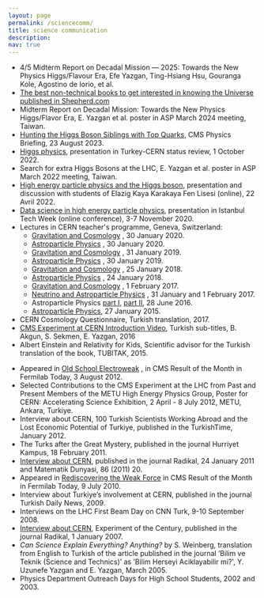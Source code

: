 ```yaml
---
layout: page
permalink: /sciencecomm/
title: science communication
description: 
nav: true
---
```

* 4/5 Midterm Report on Decadal Mission — 2025: Towards the New Physics Higgs/Flavour Era, Efe Yazgan, Ting-Hsiang Hsu, Gouranga Kole, Agostino de Iorio, et al. 
* [The best non-technical books to get interested in knowing the Universe published in Shepherd.com](https://shepherd.com/best-books/non-technical-books-to-get-interested-in-knowing-t)
* Midterm Report on Decadal Mission: Towards the New Physics Higgs/Flavor Era, E. Yazgan et al. poster in ASP March 2024 meeting, Taiwan. 
* [Hunting the Higgs Boson Siblings with Top Quarks](https://cms.cern/news/hunting-higgs-boson-siblings-top-quarks), CMS Physics Briefing, 23 August 2023.
* [Higgs physics](https://indico.cern.ch/event/1199854/timetable/#20221001 ), presentation in Turkey-CERN status review, 1 October 2022. 
* Search for extra Higgs Bosons at the LHC, E. Yazgan et al. poster in ASP March 2022 meeting, Taiwan. 
* [High energy particle physics and the Higgs boson](https://www.youtube.com/watch?app=desktop&v=U93YQniW9GY ), presentation and discussion with students of Elazig Kaya Karakaya Fen Lisesi (online), 22 Avril 2022.
* [Data science in high energy particle physics](https://www.youtube.com/watch?v=nFrc4nCddFg&t=17120s ), presentation in Istanbul Tech Week (online conference), 3-7 November 2020.
* Lectures in CERN teacher's programme, Geneva, Switzerland:
   * [Gravitation and Cosmology](https://indico.cern.ch/event/853526/contributions/3715355/attachments/1978331/4613295/Astroparcacik_2020_bolum2.pdf) , 30 January 2020.
   * [Astroparticle Physics](https://indico.cern.ch/event/853526/contributions/3715355/attachments/1978331/4613295/Astroparcacik_2020_bolum2.pdf) , 30 January 2020.
   * [Gravitation and Cosmology](https://indico.cern.ch/event/724532/contributions/3266233/attachments/1788272/4613283/Astroparcacik_2019_bolum2.pdf) , 31 January 2019.
   * [Astroparticle Physics](https://indico.cern.ch/event/724532/contributions/3266117/attachments/1787480/2910812/Astroparcacik_2019_bolum1_wo_nu.pdf) , 30 January 2019.
   * [Gravitation and Cosmology](https://indico.cern.ch/event/669040/contributions/2812761/attachments/1589294/4613314/Astroparcacik_2018_bolum2.pdf) , 25 January 2018.
   * [Astroparticle Physics](https://indico.cern.ch/event/669040/contributions/2735861/attachments/1588435/2512494/Astroparcacik_2018_bolum1_neutrinosuz.pdf) , 24 January 2018.
   * [Gravitation and Cosmology](https://indico.cern.ch/event/569790/contributions/2304340/attachments/1336782/4613358/Astroparcacik_2017_bolum2.pdf) , 1 February 2017.
   * [Neutrino and Astroparticle Physics](https://indico.cern.ch/event/569790/contributions/2304355/attachments/1336785/2143811/Astroparcacik_2017_bolum1.pdf) , 31 January and 1 February 2017.
   * Astroparticle Physics [part I](https://indico.cern.ch/event/496615/contributions/1175382/attachments/1227551/1926513/Astroparcacik_2016_bolum1.pdf), [part II](https://indico.cern.ch/event/496615/contributions/1175405/attachments/1227543/1926516/Astroparcacik_2016_bolum2.pdf), 28 June 2016.
   * [Astroparticle Physics](https://indico.cern.ch/event/344432/contributions/1743183/attachments/678198/931760/Astroparcacik.pdf), 27 January 2015.
* CERN Cosmology Questionnaire, Turkish translation, 2017.
* [CMS Experiment at CERN Introduction Video](https://www.youtube.com/watch?v=S99d9BQmGB0), Turkish sub-titles, B. Akgun, S. Sekmen, E.
Yazgan, 2016
* Albert Einstein and Relativity for Kids, Scientific advisor for the Turkish translation of the book, TUBITAK, 2015.
<!---- * [Turkish Scientists at CERN](https://www.sozcu.com.tr/egitim/cerndeki-turk-bilimadamlari.html) , published in the journal Sozcu, 23 February 2005. ---->
* Appeared in [Old School Electroweak](https://www.fnal.gov/pub/today/archive/archive_2012/today12-08-03.html) , in CMS Result of the Month in Fermilab Today, 3 August 2012.
* Selected Contributions to the CMS Experiment at the LHC from Past and Present Members of the METU High Energy Physics Group, Poster for CERN: Accelerating Science Exhibition, 2 April - 8 July 2012, METU, Ankara, Turkiye.
* Interview about CERN, 100 Turkish Scientists Working Abroad and the Lost Economic Potential of Turkiye, published in the TurkishTime, January 2012.
* The Turks after the Great Mystery, published in the journal Hurriyet Kampus, 18 February 2011.
* [Interview about CERN](http://www.radikal.com.tr/hayat/dev-deneyin-turk-arastirmacilari-1037654/), published in the journal Radikal, 24 January 2011 and Matematik Dunyasi, 86 (2011) 20.
* Appeared in [Rediscovering the Weak Force](http://www.fnal.gov/pub/today/archive/archive_2010/today10-07-09.html) in CMS Result of the Month in Fermilab Today, 9 July 2010.
* Interview about Turkiye’s involvement at CERN, published in the journal Turkish Daily News, 2009.
* Interviews on the LHC First Beam Day on CNN Turk, 9-10 September 2008.
* [Interview about CERN](http://www.radikal.com.tr/turkiye/yuzyilin-fizik-deneyi-801842/), Experiment of the Century, published in the journal Radikal, 1 January 2007.
* *Can Science Explain Everything? Anything?* by S. Weinberg, translation from English to Turkish of the article published in the journal ’Bilim ve Teknik (Science and Technics)’ as ’Bilim Herseyi Aciklayabilir mi?', Y. Uzunefe Yazgan and E. Yazgan, March 2005.
* Physics Department Outreach Days for High School Students, 2002 and 2003. 
